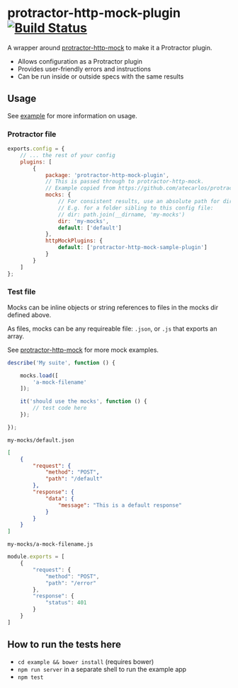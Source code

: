 # protractor-http-mock-plugin [![Build Status](https://travis-ci.org/incuna/protractor-http-mock-plugin.svg?branch=master)](https://travis-ci.org/incuna/protractor-http-mock-plugin)

A wrapper around [protractor-http-mock](https://github.com/atecarlos/protractor-http-mock) to make it a Protractor plugin.

- Allows configuration as a Protractor plugin
- Provides user-friendly errors and instructions
- Can be run inside or outside specs with the same results

## Usage

See [example](example/) for more information on usage.

### Protractor file

```js
exports.config = {
    // ... the rest of your config
    plugins: [
        {
            package: 'protractor-http-mock-plugin',
            // This is passed through to protractor-http-mock.
            // Example copied from https://github.com/atecarlos/protractor-http-mock/
            mocks: {
                // For consistent results, use an absolute path for dir.
                // E.g. for a folder sibling to this config file:
                // dir: path.join(__dirname, 'my-mocks')
                dir: 'my-mocks',
                default: ['default']
            },
            httpMockPlugins: {
                default: ['protractor-http-mock-sample-plugin']
            }
        }
    ]
};
```

### Test file

Mocks can be inline objects or string references to files in the mocks dir defined above.

As files, mocks can be any requireable file: `.json`, or `.js` that exports an array.

See [protractor-http-mock](https://github.com/atecarlos/protractor-http-mock) for more mock examples.

```js
describe('My suite', function () {

    mocks.load([
        'a-mock-filename'
    ]);

    it('should use the mocks', function () {
        // test code here
    });

});
```

`my-mocks/default.json`
```json
[
    {
        "request": {
            "method": "POST",
            "path": "/default"
        },
        "response": {
            "data": {
                "message": "This is a default response"
            }
        }
    }
]
```

`my-mocks/a-mock-filename.js`
```js
module.exports = [
    {
        "request": {
            "method": "POST",
            "path": "/error"
        },
        "response": {
            "status": 401
        }
    }
]
```

## How to run the tests here

- `cd example && bower install` (requires bower)
- `npm run server` in a separate shell to run the example app
- `npm test`
